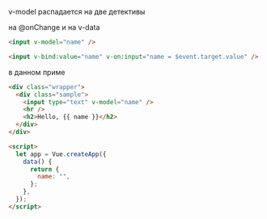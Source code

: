 v-model распадается на две детективы

на @onChange и на v-data

```html
<input v-model="name" />

<input v-bind:value="name" v-on:input="name = $event.target.value" />
```

в данном приме

```html
<div class="wrapper">
  <div class="sample">
    <input type="text" v-model="name" />
    <hr />
    <h2>Hello, {{ name }}</h2>
  </div>
</div>

<script>
  let app = Vue.createApp({
    data() {
      return {
        name: "",
      };
    },
  });
</script>
```
